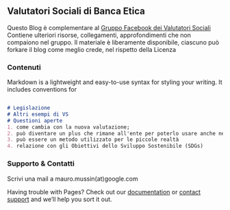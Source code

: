 ## Valutatori Sociali di Banca Etica

Questo Blog è complementare al [Gruppo Facebook dei Valutatori Sociali](https://www.facebook.com/groups/445816879511918/) 
Contiene ulteriori risorse, collegamenti, approfondimenti che non compaiono nel gruppo.
Il materiale è liberamente disponibile, ciascuno può forkare il blog come meglio crede, nel rispetto della Licenza
### Contenuti

Markdown is a lightweight and easy-to-use syntax for styling your writing. It includes conventions for

```markdown

# Legislazione
# Altri esempi di VS
# Questioni aperte
1. come cambia con la nuova valutazione;
2. può diventare un plus che rimane all'ente per poterlo usare anche nei confronti si altri
3. può essere un metodo utilizzato per le piccole realtà
4. relazione con gli Obiettivi dello Sviluppo Sostenibile (SDGs)
```


### Supporto & Contatti

Scrivi una mail a mauro.mussin(at)google.com

Having trouble with Pages? Check out our [documentation](https://help.github.com/categories/github-pages-basics/) or [contact support](https://github.com/contact) and we’ll help you sort it out.

